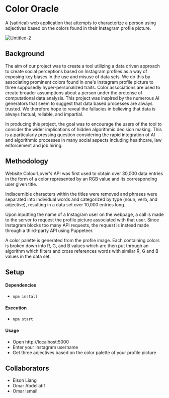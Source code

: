 # Color Oracle

A (satirical) web application that attempts to characterize a person using adjectives based on the colors found in their Instagram profile picture.

![Untitled-2](https://user-images.githubusercontent.com/10892740/156983011-b88f6cbd-30b5-423f-937c-4c200d6ce607.png)

## Background

The aim of our project was to create a tool utilizing a data driven approach to create social perceptions based on Instagram profiles as a way of exposing key biases in the use and misuse of data sets. We do this by associating prominent colors found in one's Instagram profile picture to three supposedly hyper-personalized traits. Color associations are used to create broader assumptions about a person under the pretense of computational data analysis. This project was inspired by the numerous AI generators that seem to suggest that data based processes are always trusted. We therefore hope to reveal the fallacies in believing that data is always factual, reliable, and impartial.

In producing this project, the goal was to encourage the users of the tool to consider the wider implications of hidden algorithmic decision making. This is a particularly pressing question considering the rapid integration of AI and algorithmic processes in many social aspects including healthcare, law enforcement and job hiring.

## Methodology
Website ColourLover's API was first used to obtain over 30,000 data entries in the form of a color represented by an RGB value and its corresponding user given title.

Indiscernible characters within the titles were removed and phrases were separated into individual words and categorized by type (noun, verb, and adjective), resulting in a data set over 10,000 entries long.

Upon inputting the name of a Instagram user on the webpage, a call is made to the server to request the profile picture associated with that user. Since Instagram blocks too many API requests, the request is instead made through a third-party API using Puppeteer.

A color palette is generated from the profile image. Each containing colors is broken down into R, G, and B values which are then put through an algorithm which filters and cross references words with similar R, G and B values in the data set. 

## Setup

#### Dependencies

* ```npm install``` 

#### Execution

* ``` npm start ```

#### Usage

* Open http://localhost:5000
* Enter your Instagram username
* Get three adjectives based on the color palette of your profile picture

## Collaborators
* Elson Liang
* Omar Abdellatif
* Omar Ismail
